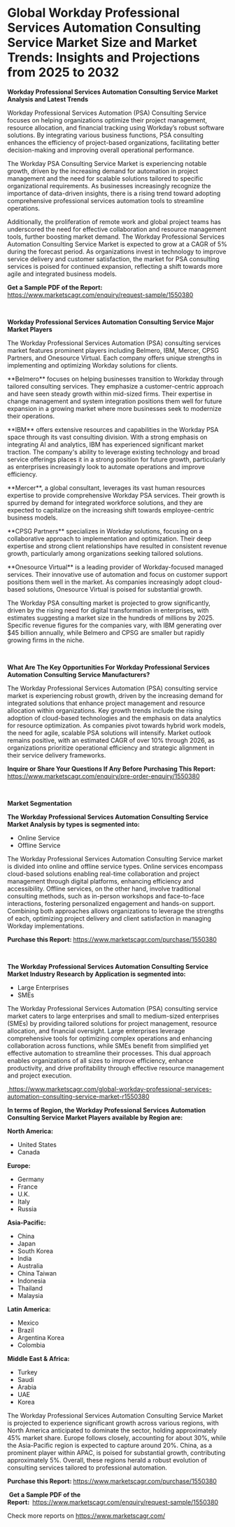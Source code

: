 <p><h1>Global Workday Professional Services Automation Consulting Service Market Size and Market Trends: Insights and Projections from 2025 to 2032</h1></p><p><strong>Workday Professional Services Automation Consulting Service Market Analysis and Latest Trends</strong></p>
<p><p>Workday Professional Services Automation (PSA) Consulting Service focuses on helping organizations optimize their project management, resource allocation, and financial tracking using Workday’s robust software solutions. By integrating various business functions, PSA consulting enhances the efficiency of project-based organizations, facilitating better decision-making and improving overall operational performance.</p><p>The Workday PSA Consulting Service Market is experiencing notable growth, driven by the increasing demand for automation in project management and the need for scalable solutions tailored to specific organizational requirements. As businesses increasingly recognize the importance of data-driven insights, there is a rising trend toward adopting comprehensive professional services automation tools to streamline operations.</p><p>Additionally, the proliferation of remote work and global project teams has underscored the need for effective collaboration and resource management tools, further boosting market demand. The Workday Professional Services Automation Consulting Service Market is expected to grow at a CAGR of 5% during the forecast period. As organizations invest in technology to improve service delivery and customer satisfaction, the market for PSA consulting services is poised for continued expansion, reflecting a shift towards more agile and integrated business models.</p></p>
<p><strong>Get a Sample PDF of the Report:&nbsp;</strong> <a href="https://www.marketscagr.com/enquiry/request-sample/1550380?utm_campaign=2460&utm_medium=2&utm_source=Github&utm_content=ia&utm_term=11032025&utm_id=workday-professional-services-automation-consulting-service">https://www.marketscagr.com/enquiry/request-sample/1550380</a></p>
<p>&nbsp;</p>
<p><strong>Workday Professional Services Automation Consulting Service Major Market Players</strong></p>
<p><p>The Workday Professional Services Automation (PSA) consulting services market features prominent players including Belmero, IBM, Mercer, CPSG Partners, and Onesource Virtual. Each company offers unique strengths in implementing and optimizing Workday solutions for clients.</p><p>**Belmero** focuses on helping businesses transition to Workday through tailored consulting services. They emphasize a customer-centric approach and have seen steady growth within mid-sized firms. Their expertise in change management and system integration positions them well for future expansion in a growing market where more businesses seek to modernize their operations.</p><p>**IBM** offers extensive resources and capabilities in the Workday PSA space through its vast consulting division. With a strong emphasis on integrating AI and analytics, IBM has experienced significant market traction. The company's ability to leverage existing technology and broad service offerings places it in a strong position for future growth, particularly as enterprises increasingly look to automate operations and improve efficiency.</p><p>**Mercer**, a global consultant, leverages its vast human resources expertise to provide comprehensive Workday PSA services. Their growth is spurred by demand for integrated workforce solutions, and they are expected to capitalize on the increasing shift towards employee-centric business models. </p><p>**CPSG Partners** specializes in Workday solutions, focusing on a collaborative approach to implementation and optimization. Their deep expertise and strong client relationships have resulted in consistent revenue growth, particularly among organizations seeking tailored solutions.</p><p>**Onesource Virtual** is a leading provider of Workday-focused managed services. Their innovative use of automation and focus on customer support positions them well in the market. As companies increasingly adopt cloud-based solutions, Onesource Virtual is poised for substantial growth.</p><p>The Workday PSA consulting market is projected to grow significantly, driven by the rising need for digital transformation in enterprises, with estimates suggesting a market size in the hundreds of millions by 2025. Specific revenue figures for the companies vary, with IBM generating over $45 billion annually, while Belmero and CPSG are smaller but rapidly growing firms in the niche.</p></p>
<p>&nbsp;</p>
<p><strong>What Are The Key Opportunities For Workday Professional Services Automation Consulting Service Manufacturers?</strong></p>
<p><p>The Workday Professional Services Automation (PSA) consulting service market is experiencing robust growth, driven by the increasing demand for integrated solutions that enhance project management and resource allocation within organizations. Key growth trends include the rising adoption of cloud-based technologies and the emphasis on data analytics for resource optimization. As companies pivot towards hybrid work models, the need for agile, scalable PSA solutions will intensify. Market outlook remains positive, with an estimated CAGR of over 10% through 2026, as organizations prioritize operational efficiency and strategic alignment in their service delivery frameworks.</p></p>
<p><strong>Inquire or Share Your Questions If Any Before Purchasing This Report:</strong> <a href="https://www.marketscagr.com/enquiry/pre-order-enquiry/1550380?utm_campaign=2460&utm_medium=2&utm_source=Github&utm_content=ia&utm_term=11032025&utm_id=workday-professional-services-automation-consulting-service">https://www.marketscagr.com/enquiry/pre-order-enquiry/1550380</a></p>
<p>&nbsp;</p>
<p><strong>Market Segmentation</strong></p>
<p><strong>The Workday Professional Services Automation Consulting Service Market Analysis by types is segmented into:</strong></p>
<p><ul><li>Online Service</li><li>Offline Service</li></ul></p>
<p><p>The Workday Professional Services Automation Consulting Service market is divided into online and offline service types. Online services encompass cloud-based solutions enabling real-time collaboration and project management through digital platforms, enhancing efficiency and accessibility. Offline services, on the other hand, involve traditional consulting methods, such as in-person workshops and face-to-face interactions, fostering personalized engagement and hands-on support. Combining both approaches allows organizations to leverage the strengths of each, optimizing project delivery and client satisfaction in managing Workday implementations.</p></p>
<p><strong>Purchase this Report:&nbsp;</strong><a href="https://www.marketscagr.com/purchase/1550380?utm_campaign=2460&utm_medium=2&utm_source=Github&utm_content=ia&utm_term=11032025&utm_id=workday-professional-services-automation-consulting-service">https://www.marketscagr.com/purchase/1550380</a></p>
<p>&nbsp;</p>
<p><strong>The Workday Professional Services Automation Consulting Service Market Industry Research by Application is segmented into:</strong></p>
<p><ul><li>Large Enterprises</li><li>SMEs</li></ul></p>
<p><p>The Workday Professional Services Automation (PSA) consulting service market caters to large enterprises and small to medium-sized enterprises (SMEs) by providing tailored solutions for project management, resource allocation, and financial oversight. Large enterprises leverage comprehensive tools for optimizing complex operations and enhancing collaboration across functions, while SMEs benefit from simplified yet effective automation to streamline their processes. This dual approach enables organizations of all sizes to improve efficiency, enhance productivity, and drive profitability through effective resource management and project execution.</p></p>
<p><a href="https://www.marketscagr.com/global-workday-professional-services-automation-consulting-service-market-r1550380?utm_campaign=2460&utm_medium=2&utm_source=Github&utm_content=ia&utm_term=11032025&utm_id=workday-professional-services-automation-consulting-service">&nbsp;https://www.marketscagr.com/global-workday-professional-services-automation-consulting-service-market-r1550380</a></p>
<p><strong>In terms of Region, the Workday Professional Services Automation Consulting Service Market Players available by Region are:</strong></p>
<p>
    <p> <strong> North America: </strong>
        <ul>
            <li>United States</li>
            <li>Canada</li>
        </ul>
        </p> 
    <p> <strong> Europe: </strong>
        <ul>
            <li>Germany</li>
            <li>France</li>
            <li>U.K.</li>
            <li>Italy</li>
            <li>Russia</li>
        </ul>
        </p> 
    <p> <strong> Asia-Pacific: </strong>
        <ul>
            <li>China</li>
            <li>Japan</li>
            <li>South Korea</li>
            <li>India</li>
            <li>Australia</li>
            <li>China Taiwan</li>
            <li>Indonesia</li>
            <li>Thailand</li>
            <li>Malaysia</li>
        </ul>
        </p> 
    <p> <strong> Latin America: </strong>
        <ul>
            <li>Mexico</li>
            <li>Brazil</li>
            <li>Argentina Korea</li>
            <li>Colombia</li>
        </ul>
        </p> 
    <p> <strong> Middle East & Africa: </strong>
        <ul>
            <li>Turkey</li>
            <li>Saudi</li>
            <li>Arabia</li>
            <li>UAE</li>
            <li>Korea</li>
        </ul>
    </p>
    </p>
<p><p>The Workday Professional Services Automation Consulting Service Market is projected to experience significant growth across various regions, with North America anticipated to dominate the sector, holding approximately 45% market share. Europe follows closely, accounting for about 30%, while the Asia-Pacific region is expected to capture around 20%. China, as a prominent player within APAC, is poised for substantial growth, contributing approximately 5%. Overall, these regions herald a robust evolution of consulting services tailored to professional automation.</p></p>
<p><strong>Purchase this Report: </strong><a href="https://www.marketscagr.com/purchase/1550380?utm_campaign=2460&utm_medium=2&utm_source=Github&utm_content=ia&utm_term=11032025&utm_id=workday-professional-services-automation-consulting-service">https://www.marketscagr.com/purchase/1550380</a></p>
<p>&nbsp;<strong>Get a Sample PDF of the Report:&nbsp;&nbsp;</strong><a href="https://www.marketscagr.com/enquiry/request-sample/1550380?utm_campaign=2460&utm_medium=2&utm_source=Github&utm_content=ia&utm_term=11032025&utm_id=workday-professional-services-automation-consulting-service">https://www.marketscagr.com/enquiry/request-sample/1550380</a></p>
<p><strong></strong></p>
<p>Check more reports on <a href="https://www.marketscagr.com/?utm_campaign=2460&utm_medium=2&utm_source=Github&utm_content=ia&utm_term=11032025&utm_id=workday-professional-services-automation-consulting-service">https://www.marketscagr.com/</a></p>